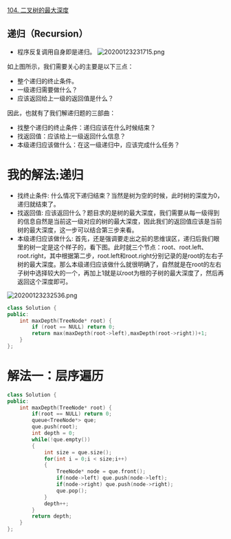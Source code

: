  [104. 二叉树的最大深度](https://leetcode-cn.com/problems/maximum-depth-of-binary-tree/description/)


 ## 递归（Recursion）

- 程序反复调用自身即是递归。
![20200123231715.png](https://i.loli.net/2021/03/27/FYtrzSD9X7p8ldv.png)

如上图所示，我们需要关心的主要是以下三点：

- 整个递归的终止条件。
- 一级递归需要做什么？
- 应该返回给上一级的返回值是什么？

因此，也就有了我们解递归题的三部曲：

- 找整个递归的终止条件：递归应该在什么时候结束？
- 找返回值：应该给上一级返回什么信息？
- 本级递归应该做什么：在这一级递归中，应该完成什么任务？


# 我的解法:递归

- 找终止条件: 什么情况下递归结束？当然是树为空的时候，此时树的深度为0，递归就结束了。
- 找返回值: 应该返回什么？题目求的是树的最大深度，我们需要从每一级得到的信息自然是当前这一级对应的树的最大深度，因此我们的返回值应该是当前树的最大深度，这一步可以结合第三步来看。
- 本级递归应该做什么: 首先，还是强调要走出之前的思维误区，递归后我们眼里的树一定是这个样子的，看下图。此时就三个节点：root、root.left、root.right，其中根据第二步，root.left和root.right分别记录的是root的左右子树的最大深度。那么本级递归应该做什么就很明确了，自然就是在root的左右子树中选择较大的一个，再加上1就是以root为根的子树的最大深度了，然后再返回这个深度即可。

![20200123232536.png](https://i.loli.net/2021/03/27/oWvnh5Uyz32cxfm.png)


```c++
class Solution {
public:
    int maxDepth(TreeNode* root) {
        if (root == NULL) return 0;
        return max(maxDepth(root->left),maxDepth(root->right))+1;
    }
};


```
# 解法一：层序遍历

```c++
class Solution {
public:
    int maxDepth(TreeNode* root) {
        if(root == NULL) return 0;
        queue<TreeNode*> que;
        que.push(root);
        int depth = 0;
        while(!que.empty())
        {
            int size = que.size();
            for(int i = 0;i < size;i++)
            {
                TreeNode* node = que.front();
                if(node->left) que.push(node->left);
                if(node->right) que.push(node->right);
                que.pop();
            }
            depth++;
        }
        return depth;
    }
};

```